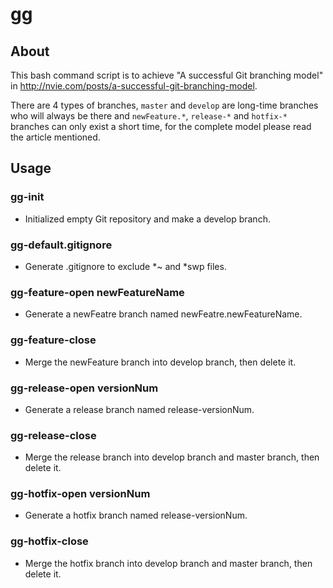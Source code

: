 gg
======================

About
-------

This bash command script is to achieve "A successful Git branching model" in http://nvie.com/posts/a-successful-git-branching-model.

There are 4 types of branches, `master` and `develop` are long-time branches who will always be there and `newFeature.*`, `release-*` and `hotfix-*` branches can only exist a short time, for the complete model please read the article mentioned.

Usage
-------

### gg-init
* Initialized empty Git repository and make a develop branch.

### gg-default.gitignore
* Generate .gitignore to exclude \*~ and \*swp files.

### gg-feature-open newFeatureName
* Generate a newFeatre branch named newFeatre.newFeatureName.

### gg-feature-close
* Merge the newFeature branch into develop branch, then delete it.

### gg-release-open versionNum
* Generate a release branch named release-versionNum.

### gg-release-close
* Merge the release branch into develop branch and master branch, then delete it.

### gg-hotfix-open versionNum
* Generate a hotfix branch named release-versionNum.

### gg-hotfix-close
* Merge the hotfix branch into develop branch and master branch, then delete it.
